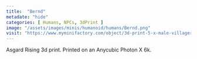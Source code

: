 ```yaml
---
title:  "Bernd"
metadate: "hide"
categories: [ Humans, NPCs, 3dPrint ]
image: "/assets/images/minis/humanoid/humans/Bernd.png"
visit: "https://www.myminifactory.com/object/3d-print-5-x-male-villagers-townsfolk-presupported-150172"
---
```

Asgard Rising 3d print. Printed on an Anycubic Photon X 6k.
